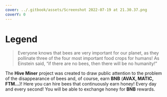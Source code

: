 ```yaml
---
cover: ../.gitbook/assets/Screenshot 2022-07-19 at 21.30.37.png
coverY: 0
---
```


# Legend

> Everyone knows that bees are very important for our planet, as they pollinate three of the four most important food crops for humans! As Einstein said, “if there are no bees, then there will be no humanity!”

The **Hive Miner** project was created to draw public attention to the problem of the disappearance of bees and, of course, earn **BNB** (**AVAX, MATIC, FTM...**)! Here you can hire bees that continuously earn honey! Every day and every second! You will be able to exchange honey for **BNB** rewards.
